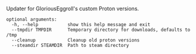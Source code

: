 Updater for GloriousEggroll's custom Proton versions.
```
optional arguments:
  -h, --help           show this help message and exit
  --tmpdir TMPDIR      Temporary directory for downloads, defaults to /tmp
  --cleanup            Cleanup old proton versions
  --steamdir STEAMDIR  Path to steam directory
```
